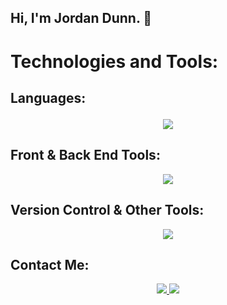 ## Hi, I'm Jordan Dunn. 👋

<h1> Technologies and Tools: </h1> 

  <h2> Languages:  
    <p align="center"> 
      <a href="https://skillicons.dev"> 
        <img src="https://skillicons.dev/icons?i=html,css,js,py" /> 
      </a> 
    </p>
  </h2> 
  
  <h2> Front & Back End Tools: </h2>
  <p align="center">
    <a href="https://skillicons.dev">
      <img src="https://skillicons.dev/icons?i=react,bootstrap,nodejs," />
    </a>
  </p>
  
  <h2> Version Control & Other Tools: </h2> 
  <p align="center">
    <a href="https://skillicons.dev">
      <img src="https://skillicons.dev/icons?i=git,github,vscode" />
    </a>
  </p>
  
  ## Contact Me: 
  <p align="center">
    <a href="https://www.linkedin.com/in/jordan-dunn-bb5754283/">
      <img src="https://skillicons.dev/icons?i=linkedin" />
    </a>
    <a href="https://mail.google.com/mail/u/5/#inbox?compose=GTvVlcRwQLxwtzsNfzjNzXpsBlGnBmkjvWssnnVzkkpcXnrHTQzBCmDTkrBkBXnQCqZSCrLwvvQbc">
      <img src="https://skillicons.dev/icons?i=gmail" />
    </a>
  </p>







<!--
**Jodunn1/Jodunn1** is a ✨ _special_ ✨ repository because its `README.md` (this file) appears on your GitHub profile.

Here are some ideas to get you started:

- 🔭 I’m currently working on ...
- 🌱 I’m currently learning ...
- 👯 I’m looking to collaborate on ...
- 🤔 I’m looking for help with ...
- 💬 Ask me about ...
- 📫 How to reach me: ...
- 😄 Pronouns: ...
- ⚡ Fun fact: ...
-->
